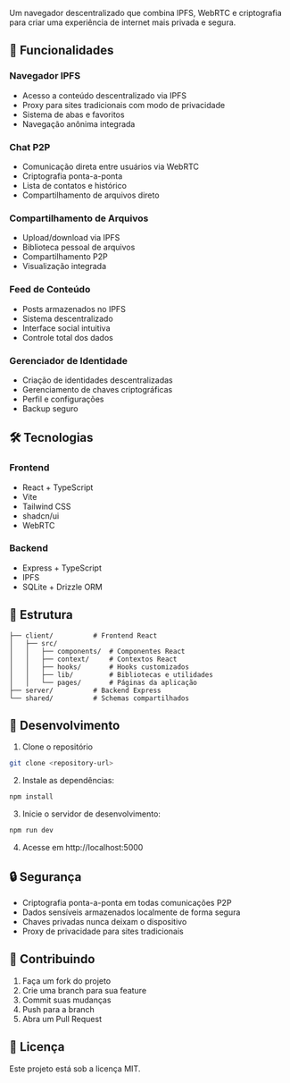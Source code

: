 

Um navegador descentralizado que combina IPFS, WebRTC e criptografia para criar uma experiência de internet mais privada e segura.

## 🚀 Funcionalidades

### Navegador IPFS
- Acesso a conteúdo descentralizado via IPFS
- Proxy para sites tradicionais com modo de privacidade
- Sistema de abas e favoritos
- Navegação anônima integrada

### Chat P2P
- Comunicação direta entre usuários via WebRTC
- Criptografia ponta-a-ponta
- Lista de contatos e histórico
- Compartilhamento de arquivos direto

### Compartilhamento de Arquivos
- Upload/download via IPFS
- Biblioteca pessoal de arquivos
- Compartilhamento P2P
- Visualização integrada

### Feed de Conteúdo
- Posts armazenados no IPFS
- Sistema descentralizado
- Interface social intuitiva
- Controle total dos dados

### Gerenciador de Identidade
- Criação de identidades descentralizadas
- Gerenciamento de chaves criptográficas
- Perfil e configurações
- Backup seguro

## 🛠️ Tecnologias

### Frontend
- React + TypeScript
- Vite
- Tailwind CSS
- shadcn/ui
- WebRTC

### Backend
- Express + TypeScript
- IPFS
- SQLite + Drizzle ORM

## 📁 Estrutura

```
├── client/          # Frontend React
│   ├── src/
│   │   ├── components/  # Componentes React
│   │   ├── context/     # Contextos React
│   │   ├── hooks/       # Hooks customizados
│   │   ├── lib/         # Bibliotecas e utilidades
│   │   └── pages/       # Páginas da aplicação
├── server/          # Backend Express
└── shared/          # Schemas compartilhados
```

## 🚦 Desenvolvimento

1. Clone o repositório
```bash
git clone <repository-url>
```

2. Instale as dependências:
```bash
npm install
```

3. Inicie o servidor de desenvolvimento:
```bash
npm run dev
```

4. Acesse em http://localhost:5000

## 🔒 Segurança

- Criptografia ponta-a-ponta em todas comunicações P2P
- Dados sensíveis armazenados localmente de forma segura
- Chaves privadas nunca deixam o dispositivo
- Proxy de privacidade para sites tradicionais

## 🤝 Contribuindo

1. Faça um fork do projeto
2. Crie uma branch para sua feature
3. Commit suas mudanças
4. Push para a branch
5. Abra um Pull Request

## 📜 Licença

Este projeto está sob a licença MIT.
